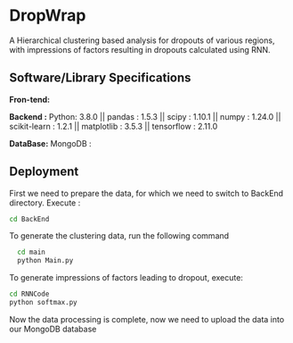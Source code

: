 
# DropWrap

A Hierarchical clustering based analysis for dropouts of various regions, with impressions of factors resulting in dropouts calculated using RNN.


## Software/Library Specifications

**Fron-tend:**

**Backend :**
Python: 3.8.0
||
pandas : 1.5.3
||
scipy : 1.10.1
||
numpy : 1.24.0
||
scikit-learn  : 1.2.1
||
matplotlib : 3.5.3
||
tensorflow : 2.11.0


**DataBase:** MongoDB : 
## Deployment

First we need to prepare the data, for which we need to switch to BackEnd directory. Execute : 

```bash
cd BackEnd
```

To generate the clustering data, run the following command

```bash
  cd main
  python Main.py
```

To generate impressions of factors leading to dropout, execute:

```bash
cd RNNCode
python softmax.py
```

Now the data processing is complete, now we need to upload the data into our MongoDB database
